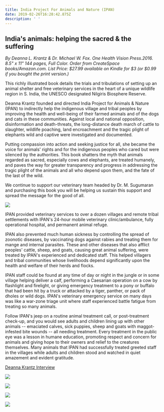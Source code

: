 ```yaml
---
title: India Project For Animals and Nature (IPAN)
date: 2019-02-26T16:28:42.875Z
description: ' '
---
```

## India's animals: helping the sacred & the suffering

_By Deanna L. Krantz & Dr. Michael W. Fox. One Health Vision Press.2016. 8.5" x 11" 144 pages, Full Color. Order from CreateSpace books/Amazon.com. List Price: $27.99 available on Kindle for $3 (or $0.99 if you bought the print version.)_

This richly illustrated book details the trials and tribulations of setting up an animal shelter and free veterinary services in the heart of a unique wildlife region in S. India, the UNESCO designated Nilgiris Biosphere Reserve.

Deanna Krantz founded and directed India Project for Animals & Nature (IPAN) to indirectly help the indigenous village and tribal peoples by improving the health and well-being of their farmed animals and of the dogs and cats in these communities. Against local and national opposition, disinformation and death-threats, the long-distance death march of cattle to slaughter, wildlife poaching, land encroachment and the tragic plight of elephants wild and captive were investigated and documented.

Putting compassion into action and seeking justice for all, she became the voice for animals' rights and for the indigenous peoples who cared but were silenced by the authorities. This book shatters the myth that animals regarded as sacred, especially cows and elephants, are treated humanely, and paves the way for greater transparency and progress in addressing the tragic plight of the animals and all who depend upon them, and the fate of the last of the wild.

We continue to support our veterinary team headed by Dr. M. Sugumaran and purchasing this book you will be helping us sustain this support and spread the message for the good of all.

![](/img/ipan_videocd_sleeve.jpg)

IPAN provided veterinary services to over a dozen villages and remote tribal settlements with IPAN's 24-hour mobile veterinary clinic/ambulance, fully operational hospital, and permanent animal refuge.

IPAN also prevented much human sickness by controlling the spread of zoonotic diseases, by vaccinating dogs against rabies and treating them for mange and internal parasites. These and other diseases that also afflict peoples' cattle, sheep, and goats, causing great animal suffering, were treated by IPAN's experienced and dedicated staff. This helped villagers and tribal communities whose livelihoods depend significantly upon the health and welfare of their herds and flocks.

IPAN staff could be found at any time of day or night in the jungle or in some village helping deliver a calf, performing a Caesarian operation on a cow by flashlight and firelight, or giving emergency treatment to a pony or buffalo that had been hit by a truck or attacked by a tiger, panther, or pack of dholes or wild dogs. IPAN's veterinary emergency service on many days was like a war-zone triage unit where staff experienced battle fatigue from treating so many animals.

Follow IPAN's jeep on a routine animal treatment call, or post-treatment check-up, and you would see adults and children lining up with other animals -- emaciated calves, sick puppies, sheep and goats with maggot-infested bite wounds -- all needing treatment. Every treatment in the public eye was a lesson in humane education, promoting respect and concern for animals and giving hope to their owners and relief to the creatures themselves. Many animals that IPAN had successfully treated greeted staff in the villages while adults and children stood and watched in quiet amazement and evident gratitude.

[Deanna Krantz Interview](/img/deanna_ipan.pdf)

![](/img/deanna_krantz_at_ipan.jpg)

![](/img/ipan-overview_04.jpg)

![](/img/ipan_donkeys_01.jpg)

![](/img/ipan_haying.jpg)
